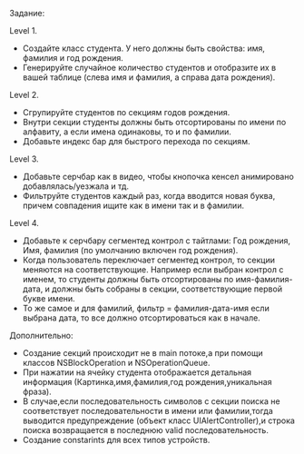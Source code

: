 
Задание:

Level 1.
- Создайте класс студента. У него должны быть свойства: имя, фамилия и год рождения.
- Генерируйте случайное количество студентов и отобразите их в вашей таблице (слева имя и фамилия, а справа дата рождения).

Level 2.
- Сгрупируйте студентов по секциям годов рождения.
- Внутри секции студенты должны быть отсортированы по имени по алфавиту, а если имена одинаковы, то и по фамилии.
- Добавьте индекс бар для быстрого перехода по секциям.

Level 3.
- Добавьте серчбар как в видео, чтобы кнопочка кенсел анимировано добавлялась/уезжала и тд.
- Фильтруйте студентов каждый раз, когда вводится новая буква, причем совпадения ищите как в имени так и в фамилии.

Level 4.
- Добавьте к серчбару сегментед контрол с тайтлами: Год рождения, Имя, фамилия (по умолчанию включен год рождения).
- Когда пользователь переключает сегментед контрол, то секции меняются на соответствующие. Например если выбран контрол с именем, то студенты должны быть отсортированы по имя-фамилия-дата, и должны быть собраны в секции, соответствующие первой букве имени.
- То же самое и для фамилий, фильтр = фамилия-дата-имя если выбрана дата, то все должно отсортироваться как в начале.

Дополнительно:
- Создание секций происходит не в main потоке,а при помощи классов NSBlockOperation и NSOperationQueue.
- При нажатии на ячейку студента отображается детальная информация (Картинка,имя,фамилия,год рождения,уникальная фраза).
- В случае,если последовательность символов с секции поиска не соответствует последовательности в имени или фамилии,тогда выводится предупреждение (объект класс UIAlertController),и строка поиска возвращается в последнюю valid последовательность.
- Создание constarints для всех типов устройств.
